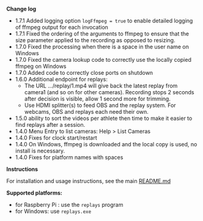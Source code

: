 **Change log**

- 1.7.1 Added logging option `logFfmpeg = true` to enable detailed logging of ffmpeg output for each invocation
- 1.7.1 Fixed the ordering of the arguments to ffmpeg to ensure that the size parameter applied to the recording as opposed to resizing.
- 1.7.0 Fixed the processing when there is a space in the user name on Windows
- 1.7.0 Fixed the camera lookup code to correctly use the locally copied ffmpeg on Windows
- 1.7.0 Added code to correctly close ports on shutdown
- 1.6.0 Additional endpoint for replays:
    - The URL .../replay/1.mp4 will give back the latest replay from camera1 (and so on for other cameras). Recording stops 2 seconds after decision is visible, allow 1 second more for trimming.
    - Use HDMI splitter(s) to feed OBS and the replay system. For webcams, OBS and replays each need their own.
- 1.5.0 ability to sort the videos per athlete then time to make it easier to find replays after a session.
- 1.4.0 Menu Entry to list cameras: Help > List Cameras
- 1.4.0 Fixes for clock start/restart
- 1.4.0 On Windows, ffmpeg is downloaded and the local copy is used, no install is necessary.
- 1.4.0 Fixes for platform names with spaces


**Instructions**

For installation and usage instructions, see the main [README.md](https://github.com/owlcms/replays/blob/main/README.md) 

**Supported platforms:**

- for Raspberry Pi : use the `replays` program
- for Windows: use `replays.exe`
